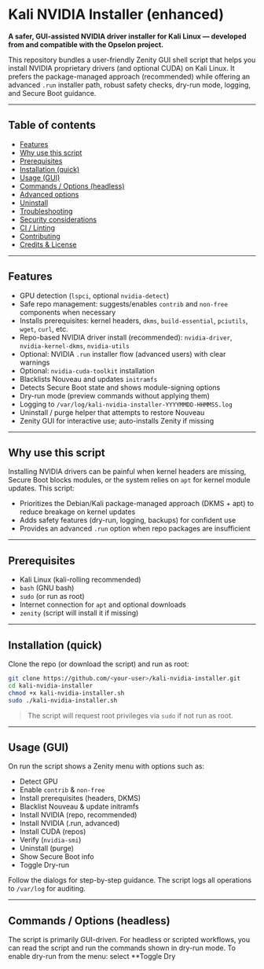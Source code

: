 # Kali NVIDIA Installer (enhanced)

**A safer, GUI-assisted NVIDIA driver installer for Kali Linux — developed from and compatible with the Opselon project.**

This repository bundles a user-friendly Zenity GUI shell script that helps you install NVIDIA proprietary drivers (and optional CUDA) on Kali Linux. It prefers the package-managed approach (recommended) while offering an advanced `.run` installer path, robust safety checks, dry-run mode, logging, and Secure Boot guidance.

---

## Table of contents

* [Features](#features)
* [Why use this script](#why-use-this-script)
* [Prerequisites](#prerequisites)
* [Installation (quick)](#installation-quick)
* [Usage (GUI)](#usage-gui)
* [Commands / Options (headless)](#commands--options-headless)
* [Advanced options](#advanced-options)
* [Uninstall](#uninstall)
* [Troubleshooting](#troubleshooting)
* [Security considerations](#security-considerations)
* [CI / Linting](#ci--linting)
* [Contributing](#contributing)
* [Credits & License](#credits--license)

---

## Features

* GPU detection (`lspci`, optional `nvidia-detect`)
* Safe repo management: suggests/enables `contrib` and `non-free` components when necessary
* Installs prerequisites: kernel headers, `dkms`, `build-essential`, `pciutils`, `wget`, `curl`, etc.
* Repo-based NVIDIA driver install (recommended): `nvidia-driver`, `nvidia-kernel-dkms`, `nvidia-utils`
* Optional: NVIDIA `.run` installer flow (advanced users) with clear warnings
* Optional: `nvidia-cuda-toolkit` installation
* Blacklists Nouveau and updates `initramfs`
* Detects Secure Boot state and shows module-signing options
* Dry-run mode (preview commands without applying them)
* Logging to `/var/log/kali-nvidia-installer-YYYYMMDD-HHMMSS.log`
* Uninstall / purge helper that attempts to restore Nouveau
* Zenity GUI for interactive use; auto-installs Zenity if missing

---

## Why use this script

Installing NVIDIA drivers can be painful when kernel headers are missing, Secure Boot blocks modules, or the system relies on `apt` for kernel module updates. This script:

* Prioritizes the Debian/Kali package-managed approach (DKMS + apt) to reduce breakage on kernel updates
* Adds safety features (dry-run, logging, backups) for confident use
* Provides an advanced `.run` option when repo packages are insufficient

---

## Prerequisites

* Kali Linux (kali-rolling recommended)
* `bash` (GNU bash)
* `sudo` (or run as root)
* Internet connection for `apt` and optional downloads
* `zenity` (script will install it if missing)

---

## Installation (quick)

Clone the repo (or download the script) and run as root:

```bash
git clone https://github.com/<your-user>/kali-nvidia-installer.git
cd kali-nvidia-installer
chmod +x kali-nvidia-installer.sh
sudo ./kali-nvidia-installer.sh
```

> The script will request root privileges via `sudo` if not run as root.

---

## Usage (GUI)

On run the script shows a Zenity menu with options such as:

* Detect GPU
* Enable `contrib` & `non-free`
* Install prerequisites (headers, DKMS)
* Blacklist Nouveau & update initramfs
* Install NVIDIA (repo, recommended)
* Install NVIDIA (.run, advanced)
* Install CUDA (repos)
* Verify (`nvidia-smi`)
* Uninstall (purge)
* Show Secure Boot info
* Toggle Dry-run

Follow the dialogs for step-by-step guidance. The script logs all operations to `/var/log` for auditing.

---

## Commands / Options (headless)

The script is primarily GUI-driven. For headless or scripted workflows, you can read the script and run the commands shown in dry-run mode. To enable dry-run from the menu: select \*\*Toggle Dry

